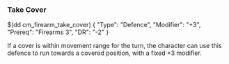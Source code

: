 ### Take Cover

$(dd cm_firearm_take_cover)
{ "Type": "Defence",
	"Modifier": "+3",
	"Prereq": "Firearms 3",
	"DR": "-2"
}

If a cover is within movement range for the turn, the character can use this defence to run towards a covered position, with a fixed +3 modifier.
